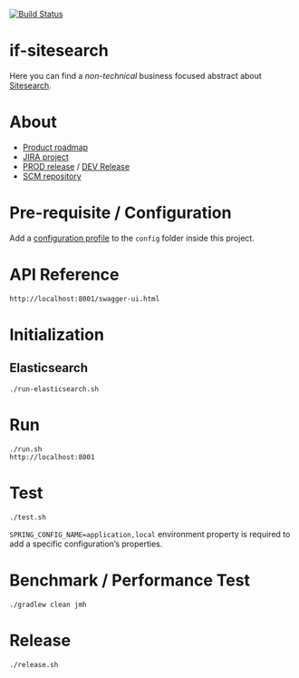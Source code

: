 [![Build Status](https://travis-ci.org/loxal/if-sitesearch.svg)](https://travis-ci.org/loxal/if-sitesearch)


if-sitesearch
=
Here you can find a *non-technical* business focused abstract about [Sitesearch](http://if-wiki:8090/pages/viewpage.action?pageId=14714226).

# About

* [Product roadmap](http://if-wiki:8090/pages/viewpage.action?pageId=14714226)
* [JIRA project](http://jira/projects/SITESEARCH)
* [PROD release](http://localhost:8001) / [DEV Release](http://localhost:8001)
* [SCM repository](http://ml-if-git/sitesearch/if-sitesearch)
    
# Pre-requisite / Configuration

Add a [configuration profile](https://docs.spring.io/spring-boot/docs/current/reference/html/boot-features-external-config.html#boot-features-external-config-profile-specific-properties) 
to the `config` folder inside this project.

# API Reference

    http://localhost:8001/swagger-ui.html

# Initialization

## Elasticsearch

    ./run-elasticsearch.sh

# Run 

    ./run.sh
    http://localhost:8001
    
# Test

    ./test.sh

`SPRING_CONFIG_NAME=application,local` environment property is required to add a specific configuration’s properties.    

# Benchmark / Performance Test

    ./gradlew clean jmh

# Release

    ./release.sh